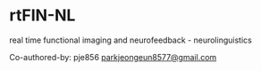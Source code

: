 # rtFIN-NL
real time functional imaging and neurofeedback - neurolinguistics



Co-authored-by: pje856 <parkjeongeun8577@gmail.com>

